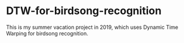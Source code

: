 # DTW-for-birdsong-recognition
This is my summer vacation project in 2019, which uses Dynamic Time Warping for birdsong recognition.
